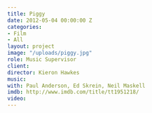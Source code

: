 ```yaml
---
title: Piggy
date: 2012-05-04 00:00:00 Z
categories:
- Film
- All
layout: project
image: "/uploads/piggy.jpg"
role: Music Supervisor
client: 
director: Kieron Hawkes
music: 
with: Paul Anderson, Ed Skrein, Neil Maskell
imdb: http://www.imdb.com/title/tt1951218/
video: 
---
```


